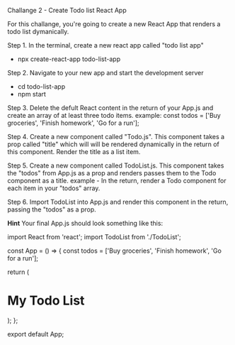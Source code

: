 Challange 2 - Create Todo list React App

For this challange, you're going to create a new React App that renders a todo list dymanically.

Step 1. In the terminal, create a new react app called "todo list app"

- npx create-react-app todo-list-app

Step 2. Navigate to your new app and start the development server

- cd todo-list-app
- npm start

Step 3. Delete the defult React content in the return of your App.js and create an array of at least three todo items.
example: const todos = ['Buy groceries', 'Finish homework', 'Go for a run'];

Step 4. Create a new component called "Todo.js". This component takes a prop called "title" which will will be rendered dynamically in the return of this component. Render the title as a list item.

Step 5. Create a new component called TodoList.js. This component takes the "todos" from App.js as a prop and renders passes them to the Todo component as a title.
example - <Todo title= {todos[0]}/>
In the return, render a Todo component for each item in your "todos" array.

Step 6. Import TodoList into App.js and render this component in the return, passing the "todos" as a prop.

**Hint**
Your final App.js should look something like this:

import React from 'react';
import TodoList from './TodoList';

const App = () => {
  const todos = ['Buy groceries', 'Finish homework', 'Go for a run'];

  return (
    <div>
      <h1>My Todo List</h1>
      <TodoList todos={todos} />
    </div>
  );
};

export default App;
